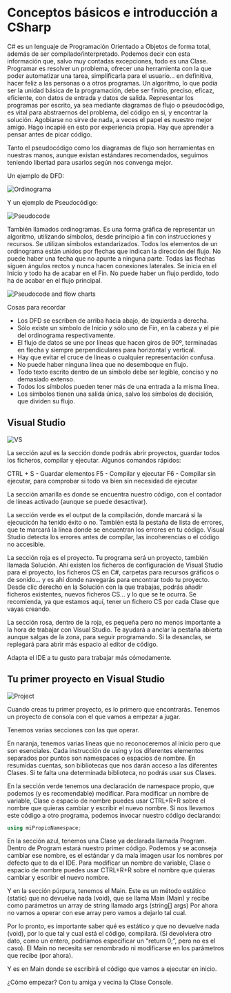 # Conceptos básicos e introducción a CSharp

C# es un lenguaje de Programación Orientado a Objetos de forma total, además de ser compilado/interpretado. Podemos decir con esta información que, salvo muy contadas excepciones, todo es una Clase.
Programar es resolver un problema, ofrecer una herramienta con la que poder automatizar una tarea, simplificarla para el usuario… en definitiva, hacer feliz a las personas o a otros programas. Un algoritmo, lo que podía ser la unidad básica de la programación, debe ser finitio, preciso, eficaz, eficiente, con datos de entrada y datos de salida.
Representar los programas por escrito, ya sea mediante diagramas de flujo o pseudocódigo, es vital para abstraernos del problema, del código en sí, y encontrar la solución. Agobiarse no sirve de nada, a veces el papel es nuestro mejor amigo.
Hago incapié en esto por experiencia propia. Hay que aprender a pensar antes de picar código.

Tanto el pseudocódigo como los diagramas de flujo son herramientas en nuestras manos, aunque existan estándares recomendados, seguimos teniendo libertad para usarlos según nos convenga mejor.

Un ejemplo de DFD:

![Ordinograma](http://4.bp.blogspot.com/-515O6ynwUok/VXQNVA_La0I/AAAAAAAAAz4/6alsXOu3XDw/s1600/Ejemplo%2Bordinograma.JPG)

Y un ejemplo de Pseudocódigo:

![Pseudocode](http://3.bp.blogspot.com/-uCEFCkIVhFU/VkXv31Vdy3I/AAAAAAAAABM/nLu2fvc5a0A/s640/pic2.png)

También llamados ordinogramas. Es una forma gráfica de representar un algoritmo, utilizando símbolos, desde principio a fin con instrucciones y recursos. Se utilizan símbolos estandarizados.
Todos los elementos de un ordinograma están unidos por flechas que indican la dirección del flujo. No puede haber una fecha que no apunte a ninguna parte. Todas las flechas siguen ángulos rectos y nunca hacen conexiones laterales.
Se inicia en el Inicio y todo ha de acabar en el Fin. No puede haber un flujo perdido, todo ha de acabar en el flujo principal.

![Pseudocode and flow charts](http://image.slidesharecdn.com/l1-flowsandpseudo-121016053535-phpapp01/95/flow-charts-and-pseudo-code-4-638.jpg?cb=1350365785)

Cosas para recordar

* Los DFD se escriben de arriba hacia abajo, de izquierda a derecha.
* Sólo existe un símbolo de Inicio y sólo uno de Fin, en la cabeza y el pie del ordinograma respectivamente.
* El flujo de datos se une por líneas que hacen giros de 90º, terminadas en flecha y siempre perpendiculares para horizontal y vertical.
* Hay que evitar el cruce de líneas o cualquier representación confusa.
* No puede haber ninguna línea que no desemboque en flujo.
* Todo texto escrito dentro de un símbolo debe ser legible, conciso y no demasiado extenso.
* Todos los símbolos pueden tener más de una entrada a la misma línea.
* Los símbolos tienen una salida única, salvo los símbolos de decisión, que dividen su flujo.

## Visual Studio

![VS](http://i.imgur.com/UprlL46.png)

La sección azul es la sección donde podrás abrir proyectos, guardar todos los ficheros, compilar y ejecutar.
Algunos comandos rápidos:

CTRL + S - Guardar elementos
F5 - Compilar y ejecutar
F6 - Compilar sin ejecutar, para comprobar si todo va bien sin necesidad de ejecutar

La sección amarilla es donde se encuentra nuestro código, con el contador de líneas activado (aunque se puede desactivar).

La sección verde es el output de la compilación, donde marcará si la ejecucicón ha tenido éxito o no. También está la pestaña de lista de errores, que te marcará la línea donde se encuentran los errores en tu código. Visual Studio detecta los errores antes de compilar, las incoherencias o el código no accesible.

La sección roja es el proyecto. Tu programa será un proyecto, también llamada Solución. Ahí existen los ficheros de configuración de Visual Studio para el proyecto, los ficheros CS en C#, carpetas para recursos gráficos o de sonido… y es ahí donde navegarás para encontrar todo tu proyecto. Desde clic derecho en la Solución con la que trabajas, podrás añadir ficheros existentes, nuevos ficheros CS… y lo que se te ocurra. Se recomienda, ya que estamos aquí, tener un fichero CS por cada Clase que vayas creando.

La sección rosa, dentro de la roja, es pequeña pero no menos importante a la hora de trabajar con Visual Studio. Te ayudará a anclar la pestaña abierta aunque salgas de la zona, para seguir programando. Si la desanclas, se replegará para abrir más espacio al editor de código.

Adapta el IDE a tu gusto para trabajar más cómodamente.

## Tu primer proyecto en Visual Studio

![Project](http://i.imgur.com/L70DwU9.gif)

Cuando creas tu primer proyecto, es lo primero que encontrarás. Tenemos un proyecto de consola con el que vamos a empezar a jugar.

Tenemos varias secciones con las que operar.

En naranja, tenemos varias líneas que no reconoceremos al inicio pero que son esenciales. Cada instrucción de using y los diferentes elementos separados por puntos son namespaces o espacios de nombre. En resumidas cuentas, son bibliotecas que nos darán acceso a las diferentes Clases. Si te falta una determinada biblioteca, no podrás usar sus Clases.

En la sección verde tenemos una declaración de namespace propio, que podemos (y es recomendable) modificar. Para modificar un nombre de variable, Clase o espacio de nombre puedes usar CTRL+R+R sobre el nombre que quieras cambiar y escribir el nuevo nombre. Si nos llevamos este código a otro programa, podemos invocar nuestro código declarando:

```cs
using miPropioNamespace;
```

En la sección azul, tenemos una Clase ya declarada llamada Program. Dentro de Program estará nuestro primer código. Podemos y se aconseja cambiar ese nombre, es el estándar y da mala imagen usar los nombres por defecto que te da el IDE.  Para modificar un nombre de variable, Clase o espacio de nombre puedes usar CTRL+R+R sobre el nombre que quieras cambiar y escribir el nuevo nombre.

Y en la sección púrpura, tenemos el Main. Este es un método estático (static) que no devuelve nada (void), que se llama Main (Main) y recibe como parámetros un array de string llamado args (string[] args)
Por ahora no vamos a operar con ese array pero vamos a dejarlo tal cual.

Por lo pronto, es importante saber qué es estático y que no devuelve nada (void), por lo que tal y cual está el código, compilará. (Si devolviera otro dato, como un entero, podríamos especificar un “return 0;”, pero no es el caso).
El Main no necesita ser renombrado ni modificarse en los parámetros que recibe (por ahora).

Y es en Main donde se escribirá el código que vamos a ejecutar en inicio.

¿Cómo empezar? Con tu amiga y vecina la Clase Console.
